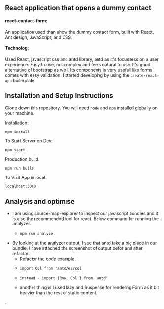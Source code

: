 ## React application that opens a dummy contact

#### react-contact-form:

An application used than show the dummy contact form, built with React, Ant design, JavaScript, and CSS.

#### Technolog:

Used React, javascript css and antd library, antd as it's focussess on a user experience. Easy to use, not complex and feels natural to use. It's good alternative of bootstrap as well. Its components is very usefull like forms comes with easy validation. I started developing by using the `create-react-app` boilerplate.


## Installation and Setup Instructions

Clone down this repository. You will need `node` and `npm` installed globally on your machine.  

Installation:

`npm install`  

To Start Server on Dev:

`npm start`

Production build:

`npm run build`

To Visit App in local:

`localhost:3000`  

## Analysis and optimise

  - I am using source-map-explorer to inspect our javascript bundles and it is also the recommended tool for react. Below command for running the analyzer.
      -     npm run analyze.
  - By looking at the analyzer output, I see that antd take a big place in our bundle. I have attached the screenshot of output befor and after refactor.
      - Refactor the code example.
      -     import Col from 'antd/es/col
      -     instead - import {Row, Col } from 'antd'
      - another thing is I used lazy and Suspense for renderng Form as it bit heavier than the rest of static content.  

.